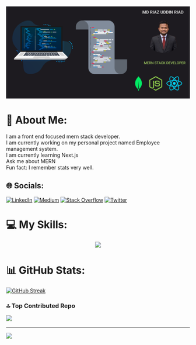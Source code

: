 ![Banner](https://raw.githubusercontent.com/mdriazuddinriad5/mdriazuddinriad5/main/git_cover.png)

# 💫 About Me:
I am a front end focused mern stack developer. <br>I am currently working on my personal project named Employee management system.<br>I am currently learning Next.js<br>Ask me about MERN<br>Fun fact: I remember stats very well. 


## 🌐 Socials:
[![LinkedIn](https://img.shields.io/badge/LinkedIn-%230077B5.svg?logo=linkedin&logoColor=white)](https://linkedin.com/in/https://www.linkedin.com/in/md-riaz-uddin-riad-876b69229/) [![Medium](https://img.shields.io/badge/Medium-12100E?logo=medium&logoColor=white)](https://medium.com/@https://medium.com/@mdriazuddinriad5) [![Stack Overflow](https://img.shields.io/badge/-Stackoverflow-FE7A16?logo=stack-overflow&logoColor=white)](https://stackoverflow.com/users/https://stackoverflow.com/users/6539524/md-riaz-uddin-riad) [![Twitter](https://img.shields.io/badge/Twitter-%231DA1F2.svg?logo=Twitter&logoColor=white)](https://twitter.com/https://twitter.com/riazuddinriad5) 

# 💻 My Skills:
<p align="center">
  <a href="https://skillicons.dev">
    <img src="https://skillicons.dev/icons?i=js,html,css,react,tailwind,vercel,netlify,mongodb,express,figma" />
  </a>
</p>

# 📊 GitHub Stats:
[![GitHub Streak](https://github-readme-streak-stats.herokuapp.com?user=mdriazuddinriad5&theme=dark)](https://git.io/streak-stats)

### 🔝 Top Contributed Repo
![](https://github-contributor-stats.vercel.app/api?username=mdriazuddinriad5&limit=5&theme=dark&combine_all_yearly_contributions=true)

---
[![](https://visitcount.itsvg.in/api?id=mdriazuddinriad5&icon=0&color=0)](https://visitcount.itsvg.in)

<!-- Proudly created with GPRM ( https://gprm.itsvg.in ) -->
